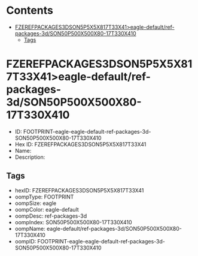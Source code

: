 



Contents
========

* [FZEREFPACKAGES3DSON5P5X5X817T33X41>eagle-default/ref-packages-3d/SON50P500X500X80-17T330X410](#fzerefpackages3dson5p5x5x817t33x41eagle-defaultref-packages-3dson50p500x500x80-17t330x410)
	* [Tags](#tags)

# FZEREFPACKAGES3DSON5P5X5X817T33X41>eagle-default/ref-packages-3d/SON50P500X500X80-17T330X410

- ID: FOOTPRINT-eagle-eagle-default-ref-packages-3d-SON50P500X500X80-17T330X410
- Hex ID: FZEREFPACKAGES3DSON5P5X5X817T33X41
- Name: 
- Description: 

## Tags

- hexID: FZEREFPACKAGES3DSON5P5X5X817T33X41
- oompType: FOOTPRINT
- oompSize: eagle
- oompColor: eagle-default
- oompDesc: ref-packages-3d
- oompIndex: SON50P500X500X80-17T330X410
- oompName: eagle-default/ref-packages-3d/SON50P500X500X80-17T330X410
- oompID: FOOTPRINT-eagle-eagle-default-ref-packages-3d-SON50P500X500X80-17T330X410
